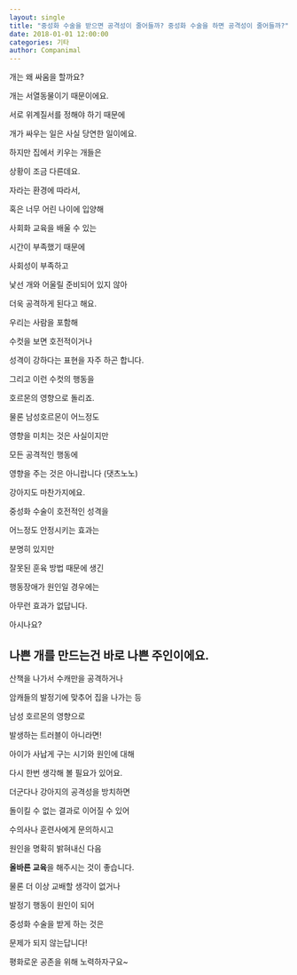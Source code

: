 ```yaml
---
layout: single
title: "중성화 수술을 받으면 공격성이 줄어들까? 중성화 수술을 하면 공격성이 줄어들까?"
date: 2018-01-01 12:00:00
categories: 기타
author: Companimal
---
```


개는 왜 싸움을 할까요?

개는 서열동물이기 때문이에요.

서로 위계질서를 정해야 하기 때문에

개가 싸우는 일은 사실 당연한 일이에요.

하지만 집에서 키우는 개들은

상황이 조금 다른데요.

자라는 환경에 따라서,

혹은 너무 어린 나이에 입양해

사회화 교육을 배울 수 있는

시간이 부족했기 때문에

사회성이 부족하고

낯선 개와 어울릴 준비되어 있지 않아

더욱 공격하게 된다고 해요.

우리는 사람을 포함해

수컷을 보면 호전적이거나

성격이 강하다는 표현을 자주 하곤 합니다.

그리고 이런 수컷의 행동을

호르몬의 영향으로 돌리죠.

물론 남성호르몬이 어느정도

영향을 미치는 것은 사실이지만

모든 공격적인 행동에

영향을 주는 것은 아니랍니다 (댓츠노노)

강아지도 마찬가지에요.

중성화 수술이 호전적인 성격을

어느정도 안정시키는 효과는

분명히 있지만

잘못된 훈육 방법 때문에 생긴

행동장애가 원인일 경우에는

아무런 효과가 없답니다.

아시나요?

## 나쁜 개를 만드는건 바로 나쁜 주인이에요.

산책을 나가서 수캐만을 공격하거나

암캐들의 발정기에 맞추어 집을 나가는 등

남성 호르몬의 영향으로

발생하는 트러블이 아니라면!

아이가 사납게 구는 시기와 원인에 대해

다시 한번 생각해 볼 필요가 있어요.

더군다나 강아지의 공격성을 방치하면

돌이킬 수 없는 결과로 이어질 수 있어

수의사나 훈련사에게 문의하시고

원인을 명확히 밝혀내신 다음

**올바른 교육**을 해주시는 것이 좋습니다.

물론 더 이상 교배할 생각이 없거나

발정기 행동이 원인이 되어

중성화 수술을 받게 하는 것은

문제가 되지 않는답니다!

평화로운 공존을 위해 노력하자구요~
